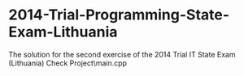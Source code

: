 # 2014-Trial-Programming-State-Exam-Lithuania
The solution for the second exercise of the 2014 Trial IT State Exam (Lithuania) Check Project\main.cpp
